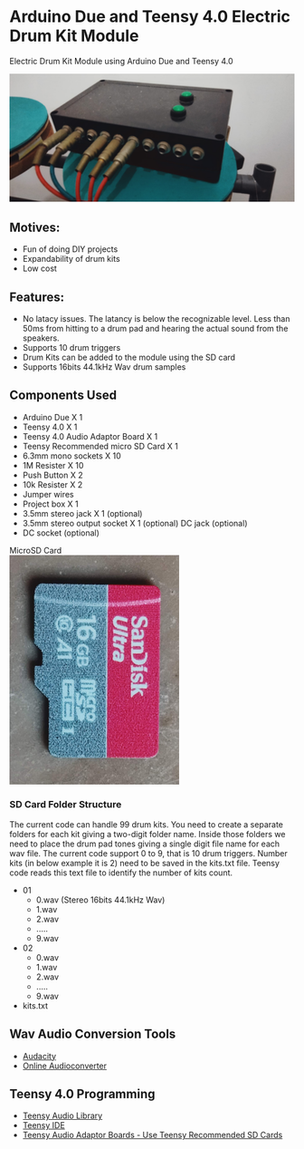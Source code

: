 # Arduino Due and Teensy 4.0 Electric Drum Kit Module
Electric Drum Kit Module using Arduino Due and Teensy 4.0 

![e-drum](https://raw.githubusercontent.com/Kantha-Liyanage/Arduino-Due-and-Teensy-4.0-Electric-Drum-Kit-Module/refs/heads/main/Arduino-Teensy%20E-Drum.jpeg)

## Motives:
- Fun of doing DIY projects
- Expandability of drum kits
- Low cost

## Features:
- No latacy issues. The latancy is below the recognizable level. Less than 50ms from hitting to a drum pad and hearing the actual sound from the speakers.
- Supports 10 drum triggers
- Drum Kits can be added to the module using the SD card
- Supports 16bits 44.1kHz Wav drum samples

## Components Used
- Arduino Due X 1
- Teensy 4.0 X 1
- Teensy 4.0 Audio Adaptor Board X 1
- Teensy Recommended micro SD Card X 1
- 6.3mm mono sockets X 10
- 1M Resister X 10
- Push Button X 2
- 10k Resister X 2
- Jumper wires
- Project box X 1
- 3.5mm stereo jack X 1 (optional)
- 3.5mm stereo output socket X 1 (optional)
  DC jack (optional)
- DC socket (optional)

MicroSD Card <br/>
<img src="https://raw.githubusercontent.com/Kantha-Liyanage/Arduino-Due-and-Teensy-4.0-Electric-Drum-Kit-Module/refs/heads/main/microSD%20card.jpg" alt="Description" width="300">

### SD Card Folder Structure
The current code can handle 99 drum kits. You need to create a separate folders for each kit giving a two-digit folder name. Inside those folders we need to place the drum pad tones giving a single digit file name for each wav file. The current code support 0 to 9, that is 10 drum triggers. Number kits (in below example it is 2) need to be saved in the kits.txt file. Teensy code reads this text file to identify the number of kits count.

- 01
   + 0.wav (Stereo 16bits 44.1kHz Wav)
   + 1.wav
   + 2.wav
   + .....
   + 9.wav
- 02
   + 0.wav
   + 1.wav
   + 2.wav
   + .....
   + 9.wav
- kits.txt
  
## Wav Audio Conversion Tools
- [Audacity](https://www.audacityteam.org/)
- [Online Audioconverter](https://onlineaudioconverter.com/)

## Teensy 4.0 Programming
- [Teensy Audio Library](https://www.pjrc.com/teensy/td_libs_Audio.html)
- [Teensy IDE](https://www.pjrc.com/teensy/gui/index.html)
- [Teensy Audio Adaptor Boards - Use Teensy Recommended SD Cards](https://www.pjrc.com/store/teensy3_audio.html)
